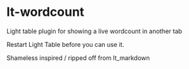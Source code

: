 lt-wordcount
===========

Light table plugin for showing a live wordcount in another tab

Restart Light Table before you can use it.

Shameless inspired / ripped off from lt_markdown
